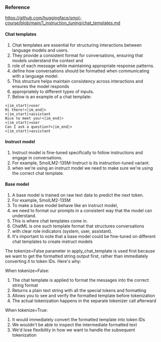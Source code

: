 ### Reference 
https://github.com/huggingface/smol-course/blob/main/1_instruction_tuning/chat_templates.md

#### Chat templates 
1. Chat templates are essential for structuring interactions between language models and users. 
2. They provide a consistent format for conversations, ensuring that models understand the context and 
3. role of each message while maintaining appropriate response patterns.
4. define how conversations should be formatted when communicating with a language model. 
5. This structure helps maintain consistency across interactions and ensures the model responds 
6. appropriately to different types of inputs. 
7. Below is an example of a chat template:
```
<|im_start|>user
Hi there!<|im_end|>
<|im_start|>assistant
Nice to meet you!<|im_end|>
<|im_start|>user
Can I ask a question?<|im_end|>
<|im_start|>assistant
```

#### Instruct model
1. Instruct model is fine-tuned specifically to follow instructions and engage in conversations.
2. For example, SmolLM2-135M-Instruct is its instruction-tuned variant.
3. when we're using an instruct model we need to make sure we're using the correct chat template.

#### Base model
1. A base model is trained on raw text data to predict the next token. 
2.  For example, SmolLM2-135M
3. To make a base model behave like an instruct model, 
4. we need to format our prompts in a consistent way that the model can understand. 
5. This is where chat templates come in. 
6. ChatML is one such template format that structures conversations 
7. with clear role indicators (system, user, assistant).
8. It's important to note that a base model could be fine-tuned on different chat templates to create instruct models

The tokenize=False parameter in apply_chat_template is used first because 
we want to get the formatted string output first, rather than immediately converting it to token IDs. 
Here's why:

When tokenize=False:
1. The chat template is applied to format the messages into the correct string format
2. Returns a plain text string with all the special tokens and formatting
3. Allows you to see and verify the formatted template before tokenization
4. The actual tokenization happens in the separate tokenizer call afterward


When tokenize=True:
1. It would immediately convert the formatted template into token IDs
2. We wouldn't be able to inspect the intermediate formatted text
3. We'd lose flexibility in how we want to handle the subsequent tokenization



